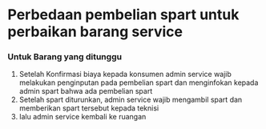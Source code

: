 # Perbedaan pembelian spart untuk perbaikan barang service

### Untuk Barang yang ditunggu
1. Setelah Konfirmasi biaya kepada konsumen admin service wajib melakukan penginputan pada pembelian spart dan menginfokan kepada admin spart bahwa ada pembelian spart
2. Setelah spart diturunkan, admin service wajib mengambil spart dan memberikan spart tersebut kepada teknisi
3. lalu admin service kembali ke ruangan
